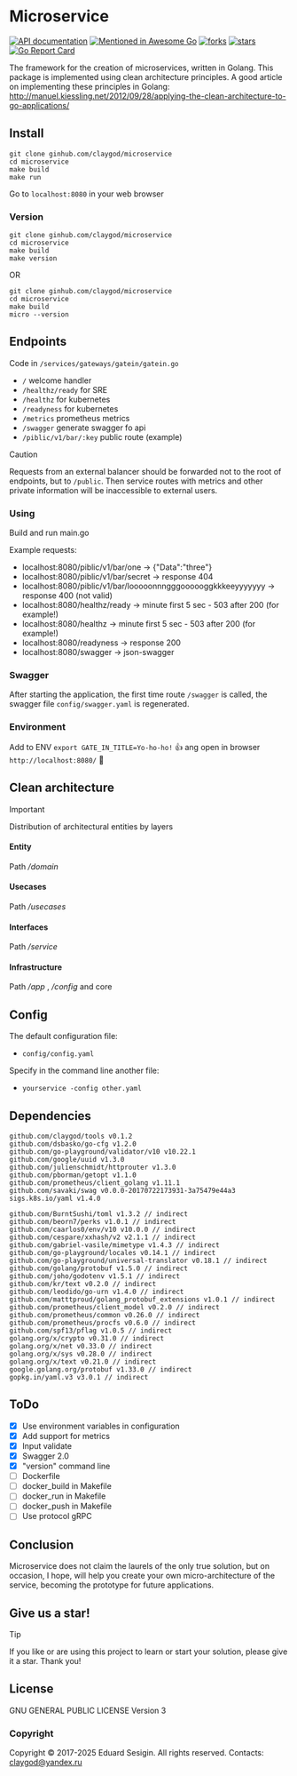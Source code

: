 # Microservice

[![API documentation](https://godoc.org/github.com/claygod/microservice?status.svg)](https://godoc.org/github.com/claygod/microservice)
[![Mentioned in Awesome Go](https://awesome.re/mentioned-badge.svg)](https://github.com/avelino/awesome-go)
[![forks](https://img.shields.io/github/forks/claygod/microservice)](https://github.com/claygod/microservice/network/members)
[![stars](https://img.shields.io/github/stars/claygod/microservice)](https://github.com/claygod/microservice/stargazers)
[![Go Report Card](https://goreportcard.com/badge/github.com/claygod/microservice)](https://goreportcard.com/report/github.com/claygod/microservice)

The framework for the creation of microservices, written in Golang. 
This package is implemented using clean architecture principles.
A good article on implementing these principles in Golang:
http://manuel.kiessling.net/2012/09/28/applying-the-clean-architecture-to-go-applications/

## Install

```
git clone ginhub.com/claygod/microservice
cd microservice
make build
make run
```

Go to `localhost:8080` in your web browser

### Version

```
git clone ginhub.com/claygod/microservice
cd microservice
make build
make version
```
OR
```
git clone ginhub.com/claygod/microservice
cd microservice
make build
micro --version
```

## Endpoints

Code in `/services/gateways/gatein/gatein.go`

- `/` welcome handler
- `/healthz/ready` for SRE
- `/healthz` for kubernetes
- `/readyness` for kubernetes
- `/metrics` prometheus metrics
- `/swagger` generate swagger fo api
- `/piblic/v1/bar/:key` public route (example)

> [!CAUTION]
> Requests from an external balancer should be forwarded not to the root of endpoints, but to `/public`. 
> Then service routes with metrics and other private information will be inaccessible to external users.

### Using

Build and run main.go

Example requests:

- localhost:8080/piblic/v1/bar/one -> {"Data":"three"}
- localhost:8080/piblic/v1/bar/secret -> response 404
- localhost:8080/piblic/v1/bar/looooonnngggoooooggkkkeeyyyyyyy -> response 400 (not valid)
- localhost:8080/healthz/ready -> minute first 5 sec - 503 after 200 (for example!)
- localhost:8080/healthz -> minute first 5 sec - 503 after 200 (for example!)
- localhost:8080/readyness -> response 200
- localhost:8080/swagger -> json-swagger

### Swagger

After starting the application, the first time route `/swagger` is called, 
the swagger file `config/swagger.yaml` is regenerated.

### Environment

Add to ENV `export GATE_IN_TITLE=Yo-ho-ho!` :+1:
ang open in browser `http://localhost:8080/` :tada:

## Clean architecture

> [!IMPORTANT]
> Distribution of architectural entities by layers

#### Entity

Path */domain*

#### Usecases

Path */usecases*

#### Interfaces

Path */service*

#### Infrastructure

Path */app* , */config* and core

## Config

The default configuration file:
- `config/config.yaml`

Specify in the command line another file:
- `yourservice -config other.yaml`

## Dependencies

	github.com/claygod/tools v0.1.2
	github.com/dsbasko/go-cfg v1.2.0
	github.com/go-playground/validator/v10 v10.22.1
	github.com/google/uuid v1.3.0
	github.com/julienschmidt/httprouter v1.3.0
	github.com/pborman/getopt v1.1.0
	github.com/prometheus/client_golang v1.11.1
	github.com/savaki/swag v0.0.0-20170722173931-3a75479e44a3
	sigs.k8s.io/yaml v1.4.0

	github.com/BurntSushi/toml v1.3.2 // indirect
	github.com/beorn7/perks v1.0.1 // indirect
	github.com/caarlos0/env/v10 v10.0.0 // indirect
	github.com/cespare/xxhash/v2 v2.1.1 // indirect
	github.com/gabriel-vasile/mimetype v1.4.3 // indirect
	github.com/go-playground/locales v0.14.1 // indirect
	github.com/go-playground/universal-translator v0.18.1 // indirect
	github.com/golang/protobuf v1.5.0 // indirect
	github.com/joho/godotenv v1.5.1 // indirect
	github.com/kr/text v0.2.0 // indirect
	github.com/leodido/go-urn v1.4.0 // indirect
	github.com/matttproud/golang_protobuf_extensions v1.0.1 // indirect
	github.com/prometheus/client_model v0.2.0 // indirect
	github.com/prometheus/common v0.26.0 // indirect
	github.com/prometheus/procfs v0.6.0 // indirect
	github.com/spf13/pflag v1.0.5 // indirect
	golang.org/x/crypto v0.31.0 // indirect
	golang.org/x/net v0.33.0 // indirect
	golang.org/x/sys v0.28.0 // indirect
	golang.org/x/text v0.21.0 // indirect
	google.golang.org/protobuf v1.33.0 // indirect
	gopkg.in/yaml.v3 v3.0.1 // indirect
	
## ToDo

- [x] Use environment variables in configuration
- [x] Add support for metrics
- [x] Input validate
- [x] Swagger 2.0
- [x] "version" command line
- [ ] Dockerfile
- [ ] docker_build in Makefile
- [ ] docker_run in Makefile
- [ ] docker_push in Makefile
- [ ] Use protocol gRPC

## Conclusion

Microservice does not claim the laurels of the only true solution, but on occasion, I hope, will help you create your own micro-architecture of the service, becoming the prototype for future applications.

## Give us a star!

> [!TIP]
> If you like or are using this project to learn or start your solution, please give it a star. Thank you!

## License

GNU GENERAL PUBLIC LICENSE Version 3

### Copyright 

Copyright © 2017-2025 Eduard Sesigin. All rights reserved. Contacts: claygod@yandex.ru
